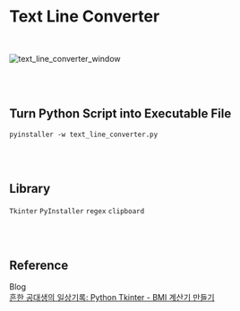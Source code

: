 # Text Line Converter

<br>

![text_line_converter_window](https://github.com/minseok0809/text-line-converter/assets/97289420/46614be0-9f42-4f1f-91f3-1f88f13e7de4)

<br><br>

## Turn Python Script into Executable File
```
pyinstaller -w text_line_converter.py
```

<br><br>
## Library
`Tkinter` `PyInstaller` `regex` `clipboard`

<br><br>

## Reference
Blog
<br>[흔한 공대생의 일상기록: Python Tkinter - BMI 계산기 만들기](https://commonengineerr.tistory.com/7)

<br><br>
